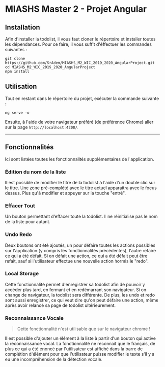 # MIASHS Master 2 - Projet Angular

## Installation

Afin d'installer la todolist, il vous faut cloner le répertoire et installer toutes les dépendances.
Pour ce faire, il vous suffit d'éffectuer les commandes suivantes :
```
git clone https://github.com/SrAdem/MIASHS_M2_WIC_2019_2020_AngularProject.git
cd MIASHS_M2_WIC_2019_2020_AngularProject
npm install
```
 
## Utilisation
 
Tout en restant dans le répertoire du projet, exécuter la commande suivante :
```
ng serve -o
```
Ensuite, à l'aide de votre navigateur préféré (de préférence Chrome) aller sur la page `http://localhost:4200/`.

---
## Fonctionnalités

Ici sont listées toutes les fonctionnalités supplémentaires de l'application.

### Édition du nom de la liste

Il est possible de modifier le titre de la todolist à l'aide d'un double clic sur le titre.
Une zone pré-complété avec le titre actuel apparaitra avec le focus dessus. Plus qu'à modifier et appuyer sur la touche "entré".

### Effacer Tout

Un bouton permettant d'effacer toute la todolist. Il ne réinitialise pas le nom de la liste pour autant.

### Undo Redo

Deux boutons ont été ajoutés, un pour défaire toutes les actions possibles sur l'application (y compris les fonctionnalités précédentes), l'autre refaire ce qui a été défait. Si on défait une action, ce qui a été défait peut être refait, sauf si l'utilisateur effectue une nouvelle action hormis le "redo".

### Local Storage 

Cette fonctionnalité permet d'enregistrer sa todolist afin de pouvoir y accéder plus tard, en fermant et en redémarrant son navigateur. Si on change de navigateur, la todolist sera différente.
De plus, les undo et redo sont aussi enregistrer, ce qui veut dire qu'on peut défaire une action, même après avoir relancé sa page de todolist ultérieurement.

### Reconnaissance Vocale

> Cette fonctionnalité n'est utilisable que sur le navigateur chrome !

Il est possible d'ajouter un élément à la liste à partir d'un bouton qui active la reconnaissance vocal. La fonctionnalité ne reconnait que le français, de plus ce qui a été énoncé par l'utilisateur est affiché dans la barre de complétion d'élément pour que l'utilisateur puisse modifier le texte s'il y a eu une incompréhension de la détection vocale.
